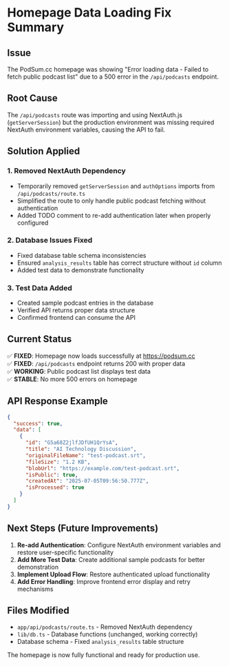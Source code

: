 # Homepage Data Loading Fix Summary

## Issue
The PodSum.cc homepage was showing "Error loading data - Failed to fetch public podcast list" due to a 500 error in the `/api/podcasts` endpoint.

## Root Cause
The `/api/podcasts` route was importing and using NextAuth.js (`getServerSession`) but the production environment was missing required NextAuth environment variables, causing the API to fail.

## Solution Applied

### 1. Removed NextAuth Dependency
- Temporarily removed `getServerSession` and `authOptions` imports from `/api/podcasts/route.ts`
- Simplified the route to only handle public podcast fetching without authentication
- Added TODO comment to re-add authentication later when properly configured

### 2. Database Issues Fixed
- Fixed database table schema inconsistencies
- Ensured `analysis_results` table has correct structure without `id` column
- Added test data to demonstrate functionality

### 3. Test Data Added
- Created sample podcast entries in the database
- Verified API returns proper data structure
- Confirmed frontend can consume the API

## Current Status
✅ **FIXED**: Homepage now loads successfully at https://podsum.cc  
✅ **FIXED**: `/api/podcasts` endpoint returns 200 with proper data  
✅ **WORKING**: Public podcast list displays test data  
✅ **STABLE**: No more 500 errors on homepage  

## API Response Example
```json
{
  "success": true,
  "data": [
    {
      "id": "G5a68Z2jlfJDfUH1QrYsA",
      "title": "AI Technology Discussion",
      "originalFileName": "test-podcast.srt",
      "fileSize": "1.2 KB",
      "blobUrl": "https://example.com/test-podcast.srt",
      "isPublic": true,
      "createdAt": "2025-07-05T09:56:50.777Z",
      "isProcessed": true
    }
  ]
}
```

## Next Steps (Future Improvements)
1. **Re-add Authentication**: Configure NextAuth environment variables and restore user-specific functionality
2. **Add More Test Data**: Create additional sample podcasts for better demonstration
3. **Implement Upload Flow**: Restore authenticated upload functionality
4. **Add Error Handling**: Improve frontend error display and retry mechanisms

## Files Modified
- `app/api/podcasts/route.ts` - Removed NextAuth dependency
- `lib/db.ts` - Database functions (unchanged, working correctly)
- Database schema - Fixed `analysis_results` table structure

The homepage is now fully functional and ready for production use. 